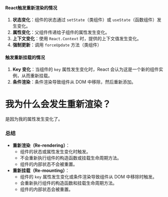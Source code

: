 #### React触发重新渲染的情况

1. **状态变化**：组件的状态通过 `setState`（类组件）或 `useState`（函数组件）发生变化。
2. **属性变化**：父组件传递给子组件的属性发生变化。
3. **上下文变化**：使用 `React.Context` 时，提供的上下文值发生变化。
4. **强制更新**：调用 `forceUpdate` 方法（类组件）

#### 触发重新挂载的情况
1. **Key 变化**：当组件的 `key` 属性发生变化时，React 会认为这是一个新的组件实例，从而重新挂载。
2. **条件渲染**：条件渲染导致组件从 DOM 中移除，然后重新添加。

# 我为什么会发生重新渲染？
是因为我的属性发生变化了。
### 总结
- **重新渲染（Re-rendering）**：
    - 组件的状态或属性发生变化时触发。
    - 不会重新执行组件的构造函数或挂载生命周期方法。
    - 组件的内部状态不会被重置。
- **重新挂载（Re-mounting）**：
    - 组件的 `key` 属性发生变化或条件渲染导致组件从 DOM 中移除时触发。
    - 会重新执行组件的构造函数和挂载生命周期方法。
    - 组件的内部状态会被重置。